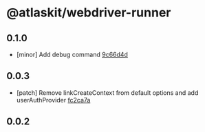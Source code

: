 # @atlaskit/webdriver-runner

## 0.1.0
- [minor] Add debug command [9c66d4d](https://bitbucket.org/atlassian/atlaskit-mk-2/commits/9c66d4d)

## 0.0.3
- [patch] Remove linkCreateContext from default options and add userAuthProvider [fc2ca7a](https://bitbucket.org/atlassian/atlaskit-mk-2/commits/fc2ca7a)

## 0.0.2
